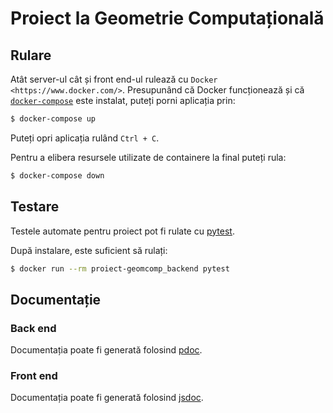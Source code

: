 # Proiect la Geometrie Computațională

## Rulare

Atât server-ul cât și front end-ul rulează cu `Docker <https://www.docker.com/>`.
Presupunând că Docker funcționează și că [`docker-compose`](https://docs.docker.com/compose/) este instalat,
puteți porni aplicația prin:

```sh
$ docker-compose up
```

Puteți opri aplicația rulând `Ctrl + C`.

Pentru a elibera resursele utilizate de containere la final puteți rula:

```sh
$ docker-compose down
```

## Testare

Testele automate pentru proiect pot fi rulate cu [pytest](https://docs.pytest.org/en/latest/).

După instalare, este suficient să rulați:

```sh
$ docker run --rm proiect-geomcomp_backend pytest
```

## Documentație

### Back end

Documentația poate fi generată folosind [pdoc](https://pdoc3.github.io/pdoc/).

### Front end

Documentația poate fi generată folosind [jsdoc](https://jsdoc.app/).
